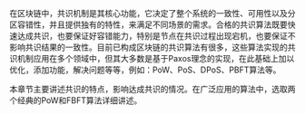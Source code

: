 在区块链中，共识机制是其核心功能，它决定了整个系统的一致性、可用性以及分区容错性，并且提供独有的特性，来满足不同场景的需求。合格的共识算法既要快速达成共识，也要保证好容错能力，特别是节点在共识过程出现宕机，也要保证不影响共识结果的一致性。目前已构成区块链的共识算法有很多，这些算法实现的共识机制应用在多个领域中，但其大多数是基于Paxos理念的实现，在此基础上加以优化，添加功能，解决问题等等，例如：PoW、PoS、DPoS、PBFT算法等。

本章节主要讲述共识的特点，影响达成共识的情况。在广泛应用的算法中，选取两个经典的PoW和FBFT算法详细讲述。

